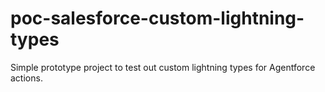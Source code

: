 # poc-salesforce-custom-lightning-types

Simple prototype project to test out custom lightning types for Agentforce actions.
